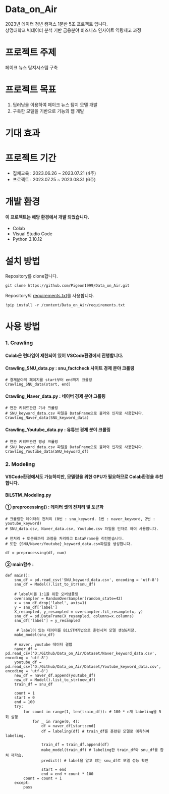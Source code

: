 # Data_on_Air
2023년 데이터 청년 캠퍼스 1분반 5조 프로젝트 입니다.   
상명대학교 빅데이터 분석 기반 금융분야 비즈니스 인사이트 역량제고 과정

# 프로젝트 주제
페이크 뉴스 탐지시스템 구축

# 프로젝트 목표 
1. 딥러닝을 이용하여 페이크 뉴스 탐지 모델 개발
2. 구축한 모델을 기반으로 기능의 웹 개발

# 기대 효과 

# 프로젝트 기간 
- 집체교육 : 2023.06.26 ~ 2023.07.21 (4주)
- 프로젝트 : 2023.07.25 ~ 2023.08.31 (6주)

# 개발 환경 
#### 이 프로젝트는 해당 환경에서 개발 되었습니다.
- Colab
- Visual Studio Code
- Python 3.10.12


# 설치 방법
Repository를 clone합니다. 
```
git clone https://github.com/Pigeon1999/Data_on_Air.git
```

Repository의 [requirements.txt](https://github.com/Pigeon1999/Data_on_Air/blob/main/requirements.txt)를 사용합니다. 
```
!pip install -r /content/Data_on_Air/requirements.txt
```

# 사용 방법
### 1. Crawling 
#### Colab은 런타임이 제한되어 있어 VSCode환경에서 진행합니다.

#### Crawling_SNU_data.py : snu_factcheck 사이트 경제 분야 크롤링 
```
# 경제분야의 페이지를 start부터 end까지 크롤링
Crawling_SNU_data(start, end)
```

#### Crawling_Naver_data.py : 네이버 경제 분야 크롤링 
```
# 연관 키워드관련 기사 크롤링
# SNU_keyword_data.csv 파일을 DataFrame으로 불러와 인자로 사용합니다. 
Crawling_Naver_data(SNU_keyword_data)
```

#### Crawling_Youtube_data.py : 유튜브 경제 분야 크롤링 
```
# 연관 키워드관련 영상 크롤링
# SNU_keyword_data.csv 파일을 DataFrame으로 불러와 인자로 사용합니다. 
Crawling_Youtube_data(SNU_keyword_df)
```

### 2. Modeling 
#### VSCode환경에서도 가능하지만, 모델링을 위한 GPU가 필요하므로 Colab환경을 추천합니다.
#### BiLSTM_Modeling.py 
#### ① preprocessing() : 데이터 셋의 전처리 및 토큰화
```
# 크롤링한 데이터의 전처리 (0번 : snu_keyword. 1번 : naver_keyword, 2번 : youtube_keyword)
# SNU_data.csv, Naver_data.csv, Youtube.csv 파일을 인자로 하여 사용합니다.

# 전처리 + 토큰화까지 과정을 처리하고 DataFrame을 리턴받습니다.
# 또한 {SNU/Naver/Youtube}_keyword_data.csv파일을 생성합니다. 

df = preprocessing(df, num)
```

#### ② main함수 : 
```
def main(): 
    snu_df = pd.read_csv('SNU_keyword_data.csv', encoding = 'utf-8')
    snu_df = Model().list_to_str(snu_df) 

    # label비율 1:1을 위한 오버샘플링
    oversampler = RandomOverSampler(random_state=42)
    x = snu_df.drop('label', axis=1)
    y = snu_df['label']
    X_resampled, y_resampled = oversampler.fit_resample(x, y)
    snu_df = pd.DataFrame(X_resampled, columns=x.columns)
    snu_df['label'] = y_resampled

     # label이 있는 데이터를 BiLSTM기법으로 훈련시켜 모델 생성&저장.
    make_model(snu_df)

    # naver, youtube 데이터 결합
    naver_df = pd.read_csv('D:/Github/Data_on_Air/Dataset/Naver_keyword_data.csv', encoding = 'utf-8')
    youtube_df = pd.read_csv('D:/Github/Data_on_Air/Dataset/Youtube_keyword_data.csv', encoding = 'utf-8')
    new_df = naver_df.append(youtube_df)
    new_df = Model().list_to_str(new_df)
    train_df = snu_df

    count = 1
    start = 0
    end = 100
    try:                                                                             
        for count in range(1, len(train_df)): # 100 * n개 labeling을 5회 실행
            for _ in range(0, 4):
                df = naver_df[start:end]
                df = labeling(df) # train_df를 훈련된 모델로 예측하여 labeling.
                
                train_df = train_df.append(df)
                make_model(train_df) # labeling한 train_df와 snu_df를 합쳐 재학습. 
                predict() # label을 알고 있는 snu_df로 모델 성능 확인 

                start = end
                end = end + count * 100
        count = count + 1   
    except:
        pass
```
